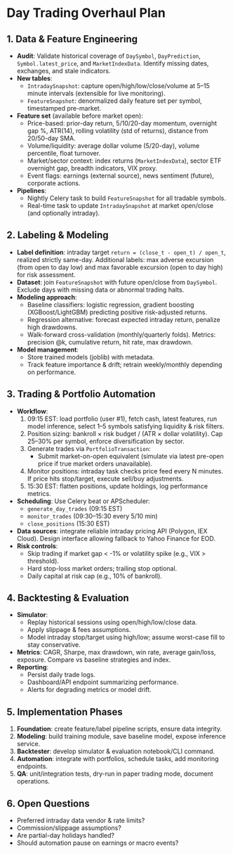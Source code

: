 # Day Trading Overhaul Plan

## 1. Data & Feature Engineering
- **Audit**: Validate historical coverage of `DaySymbol`, `DayPrediction`, `Symbol.latest_price`, and `MarketIndexData`. Identify missing dates, exchanges, and stale indicators.
- **New tables**:
  - `IntradaySnapshot`: capture open/high/low/close/volume at 5–15 minute intervals (extensible for live monitoring).
  - `FeatureSnapshot`: denormalized daily feature set per symbol, timestamped pre-market.
- **Feature set** (available before market open):
  - Price-based: prior-day return, 5/10/20-day momentum, overnight gap %, ATR(14), rolling volatility (std of returns), distance from 20/50-day SMA.
  - Volume/liquidity: average dollar volume (5/20-day), volume percentile, float turnover.
  - Market/sector context: index returns (`MarketIndexData`), sector ETF overnight gap, breadth indicators, VIX proxy.
  - Event flags: earnings (external source), news sentiment (future), corporate actions.
- **Pipelines**:
  - Nightly Celery task to build `FeatureSnapshot` for all tradable symbols.
  - Real-time task to update `IntradaySnapshot` at market open/close (and optionally intraday).

## 2. Labeling & Modeling
- **Label definition**: intraday target `return = (close_t - open_t) / open_t`, realized strictly same-day. Additional labels: max adverse excursion (from open to day low) and max favorable excursion (open to day high) for risk assessment.
- **Dataset**: join `FeatureSnapshot` with future open/close from `DaySymbol`. Exclude days with missing data or abnormal trading halts.
- **Modeling approach**:
  - Baseline classifiers: logistic regression, gradient boosting (XGBoost/LightGBM) predicting positive risk-adjusted returns.
  - Regression alternative: forecast expected intraday return, penalize high drawdowns.
  - Walk-forward cross-validation (monthly/quarterly folds). Metrics: precision @k, cumulative return, hit rate, max drawdown.
- **Model management**:
  - Store trained models (joblib) with metadata.
  - Track feature importance & drift; retrain weekly/monthly depending on performance.

## 3. Trading & Portfolio Automation
- **Workflow**:
  1. 09:15 EST: load portfolio (user #1), fetch cash, latest features, run model inference, select 1–5 symbols satisfying liquidity & risk filters.
  2. Position sizing: bankroll × risk budget / (ATR × dollar volatility). Cap 25–30% per symbol, enforce diversification by sector.
  3. Generate trades via `PortfolioTransaction`:
     - Submit market-on-open equivalent (simulate via latest pre-open price if true market orders unavailable).
  4. Monitor positions: intraday task checks price feed every N minutes. If price hits stop/target, execute sell/buy adjustments.
  5. 15:30 EST: flatten positions, update holdings, log performance metrics.
- **Scheduling**: Use Celery beat or APScheduler:
  - `generate_day_trades` (09:15 EST)
  - `monitor_trades` (09:30–15:30 every 5/10 min)
  - `close_positions` (15:30 EST)
- **Data sources**: integrate reliable intraday pricing API (Polygon, IEX Cloud). Design interface allowing fallback to Yahoo Finance for EOD.
- **Risk controls**:
  - Skip trading if market gap < -1% or volatility spike (e.g., VIX > threshold).
  - Hard stop-loss market orders; trailing stop optional.
  - Daily capital at risk cap (e.g., 10% of bankroll).

## 4. Backtesting & Evaluation
- **Simulator**:
  - Replay historical sessions using open/high/low/close data.
  - Apply slippage & fees assumptions.
  - Model intraday stop/target using high/low; assume worst-case fill to stay conservative.
- **Metrics**: CAGR, Sharpe, max drawdown, win rate, average gain/loss, exposure. Compare vs baseline strategies and index.
- **Reporting**:
  - Persist daily trade logs.
  - Dashboard/API endpoint summarizing performance.
  - Alerts for degrading metrics or model drift.

## 5. Implementation Phases
1. **Foundation**: create feature/label pipeline scripts, ensure data integrity.
2. **Modeling**: build training module, save baseline model, expose inference service.
3. **Backtester**: develop simulator & evaluation notebook/CLI command.
4. **Automation**: integrate with portfolios, schedule tasks, add monitoring endpoints.
5. **QA**: unit/integration tests, dry-run in paper trading mode, document operations.

## 6. Open Questions
- Preferred intraday data vendor & rate limits?
- Commission/slippage assumptions?
- Are partial-day holidays handled?
- Should automation pause on earnings or macro events?

